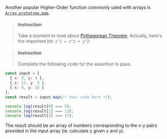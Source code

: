

Another popular Higher-Order function commonly used with arrays is [`Array.prototype.map`](https://developer.mozilla.org/en-US/docs/Web/JavaScript/Reference/Global_Objects/Array/map).

> #### Instruction
> Take a moment to read about [Pythagorean Theorem](https://en.wikipedia.org/wiki/Pythagorean_theorem). Actually, here's the important bit: `z^2 = x^2 + y^2`.

<div></div>

> #### Instruction
> Complete the following code for the assertion to pass. 

```javascript
const input = [
  { x: 3, y: 4 },
  { x: 12, y: 5 },
  { x: 8, y: 15 }
];
const result = input.map(/* Your code here */);

console.log(result[0] === 5);
console.log(result[1] === 13);
console.log(result[2] === 17);
```

The result should be an array of numbers corresponding to the x-y pairs provided in the input array (ie: calculate z given x and y).
